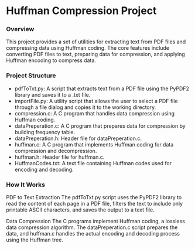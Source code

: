 # Huffman Compression Project

### Overview

This project provides a set of utilities for extracting text from PDF files and compressing data using Huffman coding.
The core features include converting PDF files to text, preparing data for compression, and applying Huffman encoding to compress data.

### Project Structure

* pdfToTxt.py: A script that extracts text from a PDF file using the PyPDF2 library and saves it to a .txt file.
* importFile.py: A utility script that allows the user to select a PDF file through a file dialog and copies it to the working directory.
* compression.c: A C program that handles data compression using Huffman coding.
* dataPreperation.c: A C program that prepares data for compression by building frequency table.
* dataPreperation.h: Header file for dataPreperation.c.
* huffman.c: A C program that implements Huffman coding for data compression and decompression.
* huffman.h: Header file for huffman.c.
* HuffmanCodes.txt: A text file containing Huffman codes used for encoding and decoding.

### How It Works
PDF to Text Extraction
The pdfToTxt.py script uses the PyPDF2 library to read the content of each page in a PDF file,
filters the text to include only printable ASCII characters, and saves the output to a text file.

Data Compression
The C programs implement Huffman coding, a lossless data compression algorithm.
The dataPreperation.c script prepares the data, and huffman.c handles the actual encoding and decoding process using the Huffman tree.

